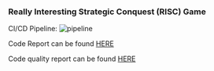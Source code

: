 ### Really Interesting Strategic Conquest (RISC) Game

CI/CD
Pipeline: ![pipeline](https://gitlab.oit.duke.edu/jh622/ece651_risk_proj/badges/master/pipeline.svg)

Code Report can be found [HERE](https://jh622.pages.oit.duke.edu/ece651_risk_proj/)

Code quality report can be found [HERE](https://jh622.pages.oit.duke.edu/ece651_risk_proj/gl-code-quality-report.html)
